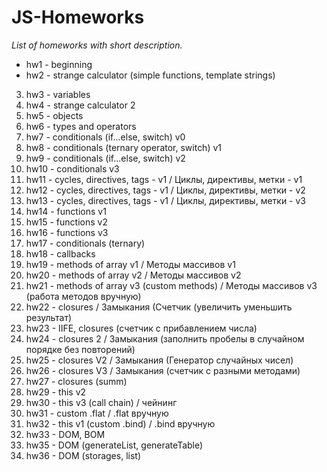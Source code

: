 # JS-Homeworks
*List of homeworks with short description.*

- hw1 - beginning
- hw2 - strange calculator (simple functions, template strings)
3. hw3 - variables
4. hw4 - strange calculator 2
5. hw5 - objects
6. hw6 - types and operators
7. hw7 - conditionals (if...else, switch) v0
8. hw8 - conditionals (ternary operator, switch) v1
9. hw9 - conditionals (if...else, switch) v2
10. hw10 - conditionals v3
11. hw11 - cycles, directives, tags - v1 / Циклы, директивы, метки - v1
12. hw12 - cycles, directives, tags - v1 / Циклы, директивы, метки - v2
13. hw13 - cycles, directives, tags - v1 / Циклы, директивы, метки - v3
14. hw14 - functions v1
15. hw15 - functions v2
16. hw16 - functions v3
17. hw17 - conditionals (ternary)
18. hw18 - callbacks
19. hw19 - methods of array v1 / Методы массивов v1
20. hw20 - methods of array v2 / Методы массивов v2
21. hw21 - methods of array v3 (custom methods) / Методы массивов v3 (работа методов вручную)
22. hw22 - closures / Замыкания (Счетчик (увеличить уменьшить результат)
23. hw23 - IIFE, closures (счетчик с прибавлением числа)
24. hw24 - closures 2 / Замыкания (заполнить пробелы в случайном порядке без повторений)
25. hw25 - closures V2 / Замыкания (Генератор случайных чисел)
26. hw26 - closures V3 / Замыкания (счетчик с разными методами)
27. hw27 - closures (summ)
28. hw29 - this v2
29. hw30 - this v3 (call chain) / чейнинг
30. hw31 - custom .flat / .flat вручную
31. hw32 - this v1 (custom .bind) / .bind вручную
32. hw33 - DOM, BOM
33. hw35 - DOM (generateList, generateTable)
34. hw36 - DOM (storages, list)
